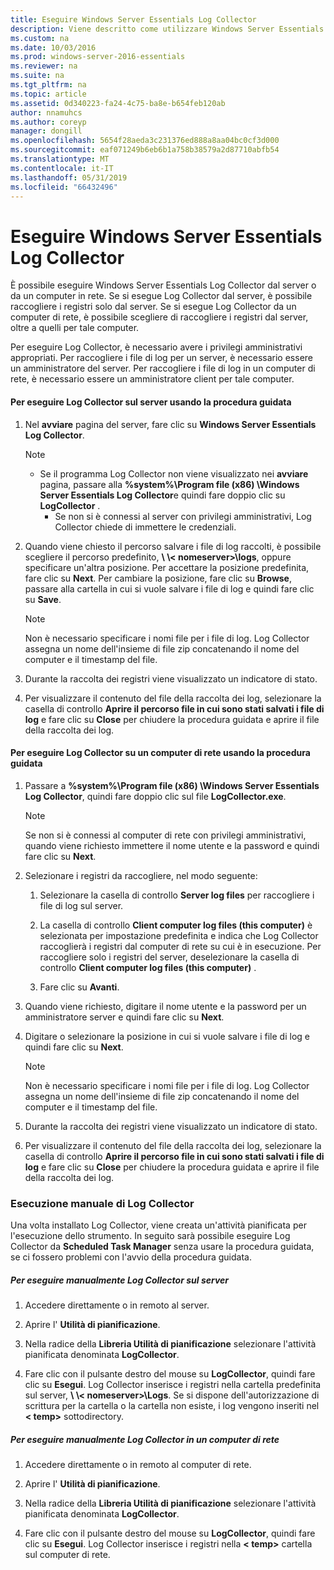 ```yaml
---
title: Eseguire Windows Server Essentials Log Collector
description: Viene descritto come utilizzare Windows Server Essentials
ms.custom: na
ms.date: 10/03/2016
ms.prod: windows-server-2016-essentials
ms.reviewer: na
ms.suite: na
ms.tgt_pltfrm: na
ms.topic: article
ms.assetid: 0d340223-fa24-4c75-ba8e-b654feb120ab
author: nnamuhcs
ms.author: coreyp
manager: dongill
ms.openlocfilehash: 5654f28aeda3c231376ed888a8aa04bc0cf3d000
ms.sourcegitcommit: eaf071249b6eb6b1a758b38579a2d87710abfb54
ms.translationtype: MT
ms.contentlocale: it-IT
ms.lasthandoff: 05/31/2019
ms.locfileid: "66432496"
---
```

# <a name="run-the-windows-server-essentials-log-collector"></a>Eseguire Windows Server Essentials Log Collector
È possibile eseguire Windows Server Essentials Log Collector dal server o da un computer in rete. Se si esegue Log Collector dal server, è possibile raccogliere i registri solo dal server. Se si esegue Log Collector da un computer di rete, è possibile scegliere di raccogliere i registri dal server, oltre a quelli per tale computer.  
  
 Per eseguire Log Collector, è necessario avere i privilegi amministrativi appropriati. Per raccogliere i file di log per un server, è necessario essere un amministratore del server. Per raccogliere i file di log in un computer di rete, è necessario essere un amministratore client per tale computer.  
  
#### <a name="to-run-the-log-collector-on-the-server-by-using-the-wizard"></a>Per eseguire Log Collector sul server usando la procedura guidata  
  
1. Nel **avviare** pagina del server, fare clic su **Windows Server Essentials Log Collector**.  
  
   > [!NOTE]
   > - Se il programma Log Collector non viene visualizzato nei **avviare** pagina, passare alla **%system%\Program file (x86) \Windows Server Essentials Log Collector**e quindi fare doppio clic su **LogCollector** .  
   >   -   Se non si è connessi al server con privilegi amministrativi, Log Collector chiede di immettere le credenziali.  
  
2. Quando viene chiesto il percorso salvare i file di log raccolti, è possibile scegliere il percorso predefinito,  **\\ \\< nomeserver\>\logs**, oppure specificare un'altra posizione. Per accettare la posizione predefinita, fare clic su **Next**. Per cambiare la posizione, fare clic su **Browse**, passare alla cartella in cui si vuole salvare i file di log e quindi fare clic su **Save**.  
  
   > [!NOTE]
   >  Non è necessario specificare i nomi file per i file di log. Log Collector assegna un nome dell'insieme di file zip concatenando il nome del computer e il timestamp del file.  
  
3. Durante la raccolta dei registri viene visualizzato un indicatore di stato.  
  
4. Per visualizzare il contenuto del file della raccolta dei log, selezionare la casella di controllo **Aprire il percorso file in cui sono stati salvati i file di log** e fare clic su **Close** per chiudere la procedura guidata e aprire il file della raccolta dei log.  
  
#### <a name="to-run-the-log-collector-on-a-network-computer-by-using-the-wizard"></a>Per eseguire Log Collector su un computer di rete usando la procedura guidata  
  
1.  Passare a **%system%\Program file (x86) \Windows Server Essentials Log Collector**, quindi fare doppio clic sul file **LogCollector.exe**.  
  
    > [!NOTE]
    >  Se non si è connessi al computer di rete con privilegi amministrativi, quando viene richiesto immettere il nome utente e la password e quindi fare clic su **Next**.  
  
2.  Selezionare i registri da raccogliere, nel modo seguente:  
  
    1.  Selezionare la casella di controllo **Server log files** per raccogliere i file di log sul server.  
  
    2.  La casella di controllo **Client computer log files (this computer)** è selezionata per impostazione predefinita e indica che Log Collector raccoglierà i registri dal computer di rete su cui è in esecuzione. Per raccogliere solo i registri del server, deselezionare la casella di controllo **Client computer log files (this computer)** .  
  
    3.  Fare clic su **Avanti**.  
  
3.  Quando viene richiesto, digitare il nome utente e la password per un amministratore server e quindi fare clic su **Next**.  
  
4.  Digitare o selezionare la posizione in cui si vuole salvare i file di log e quindi fare clic su **Next**.  
  
    > [!NOTE]
    >  Non è necessario specificare i nomi file per i file di log. Log Collector assegna un nome dell'insieme di file zip concatenando il nome del computer e il timestamp del file.  
  
5.  Durante la raccolta dei registri viene visualizzato un indicatore di stato.  
  
6.  Per visualizzare il contenuto del file della raccolta dei log, selezionare la casella di controllo **Aprire il percorso file in cui sono stati salvati i file di log** e fare clic su **Close** per chiudere la procedura guidata e aprire il file della raccolta dei log.  
  
### <a name="running-the-log-collector-manually"></a>Esecuzione manuale di Log Collector  
 Una volta installato Log Collector, viene creata un'attività pianificata per l'esecuzione dello strumento. In seguito sarà possibile eseguire Log Collector da **Scheduled Task Manager** senza usare la procedura guidata, se ci fossero problemi con l'avvio della procedura guidata.  
  
##### <a name="to-manually-run-the-log-collector-on-the-server"></a>Per eseguire manualmente Log Collector sul server  
  
1.  Accedere direttamente o in remoto al server.  
  
2.  Aprire l' **Utilità di pianificazione**.  
  
3.  Nella radice della **Libreria Utilità di pianificazione** selezionare l'attività pianificata denominata **LogCollector**.  
  
4.  Fare clic con il pulsante destro del mouse su **LogCollector**, quindi fare clic su **Esegui**. Log Collector inserisce i registri nella cartella predefinita sul server,  **\\ \\< nomeserver\>\Logs**. Se si dispone dell'autorizzazione di scrittura per la cartella o la cartella non esiste, i log vengono inseriti nel **< temp\>**  sottodirectory.  
  
##### <a name="to-manually-run-the-log-collector-on-a-network-computer"></a>Per eseguire manualmente Log Collector in un computer di rete  
  
1.  Accedere direttamente o in remoto al computer di rete.  
  
2.  Aprire l' **Utilità di pianificazione**.  
  
3.  Nella radice della **Libreria Utilità di pianificazione** selezionare l'attività pianificata denominata **LogCollector**.  
  
4.  Fare clic con il pulsante destro del mouse su **LogCollector**, quindi fare clic su **Esegui**. Log Collector inserisce i registri nella **< temp\>**  cartella sul computer di rete.

